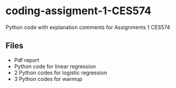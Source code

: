 # coding-assigment-1-CES574
Python code with explanation comments for Assignments 1 CES574
## Files
- Pdf report
- Python code for linear regression
- 2 Python codes for logistic regression
- 3 Python codes for warmup

